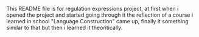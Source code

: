 This README file  is for regulation expressions project,
at first when i  opened the project and started going through it
the reflection of a course i learned in school "Language Construction" 
came up,  finally it something similar to  that but then i learned it
theoritically.
